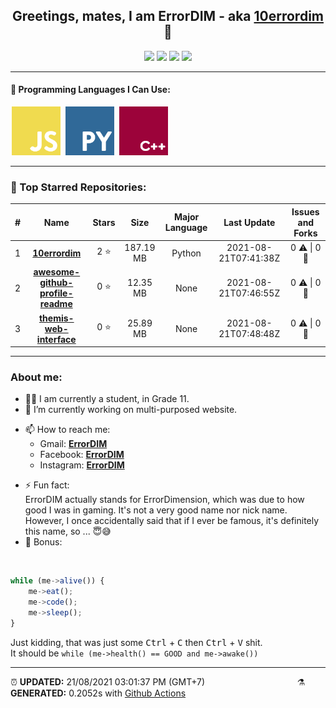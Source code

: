 <div align = "center">


## Greetings, mates, I am ErrorDIM - aka [10errordim](https://github.com/10errordim) 👋

<img src="https://img.shields.io/badge/2-STARS-8cecff?style=for-the-badge">

<img src="https://img.shields.io/badge/3-REPOS-f2e174?style=for-the-badge">

<img src="https://img.shields.io/badge/1-FOLLOWERS-ff9eb6?style=for-the-badge">

<img src="https://estruyf-github.azurewebsites.net/api/VisitorHit?user=10errordim&repo=10errordim&countColor=#0ffc03">

<hr>
</div>

<h4>🧬 Programming Languages I Can Use:</h4>
<span>
	<img style="margin: 0 2px" width="78" src="assets/icons/js.png" title="JavaScript">
	<img style="margin: 0 2px" width="78" src="assets/icons/py.png" title="Python">
	<img style="margin: 0 2px" width="78" src="assets/icons/cpp.png" title="C++">
</span>
<hr>

<h3>🥇 Top Starred Repositories:</h3>


|#|Name|Stars|Size|Major Language|Last Update|Issues and Forks|
|:-:|:---:|:---:|:---:|:---:|:---:|:--:|
|1|**[10errordim](https://github.com/10errordim/10errordim)**|2 ⭐|187.19 MB|Python|2021-08-21T07:41:38Z|0 ⚠  \|  0 🍴|
|2|**[awesome-github-profile-readme](https://github.com/10errordim/awesome-github-profile-readme)**|0 ⭐|12.35 MB|None|2021-08-21T07:46:55Z|0 ⚠  \|  0 🍴|
|3|**[themis-web-interface](https://github.com/10errordim/themis-web-interface)**|0 ⭐|25.89 MB|None|2021-08-21T07:48:48Z|0 ⚠  \|  0 🍴|


<hr>

<h3> About me:</h3>

- 👨‍🎓 I am currently a student, in Grade 11.
- 🔭 I’m currently working on multi-purposed website.
* 📫 How to reach me:
  - Gmail: **[ErrorDIM]()**
  - Facebook:  **[ErrorDIM](facebook.com/errordim)**
  - Instagram:  **[ErrorDIM]()**
- ⚡ Fun fact: 
  <br> ErrorDIM actually stands for ErrorDimension, which was due to how good I was in gaming. It's not a very good name nor nick name. <br> However, I once accidentally said that if I ever be famous, it's definitely this name, so ... 😇😅
- 🦴 Bonus:
<br>
<p>

```js
while (me->alive()) {
	me->eat();
	me->code();
	me->sleep();
}  
```
Just kidding, that was just some <kbd>Ctrl</kbd> + <kbd>C</kbd> then <kbd>Ctrl</kbd> + <kbd>V</kbd> shit. <br> It should be `while (me->health() == GOOD and me->awake())`

</p>

<hr>

<span style="clear: both">
	<span align="left">⏰ <b>UPDATED:</b> 21/08/2021 03:01:37 PM (GMT+7)</span>
	<span>&emsp;&emsp;&emsp;&emsp;&emsp;&emsp;&emsp;&emsp;&emsp;&emsp;</span>
	<span align="right">⚗ <b>GENERATED:</b> 0.2052s with <a href="https://github.com/10errordim/10errordim/actions" target="_blank">Github Actions</a></span>
</span>